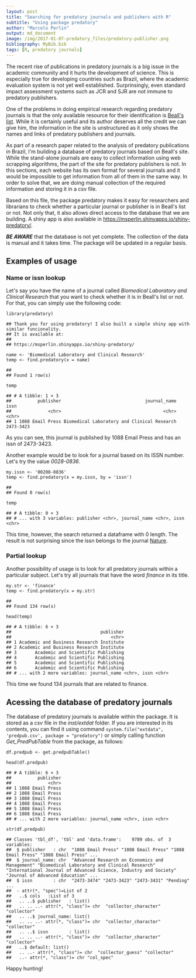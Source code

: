 ```yaml
---
layout: post
title: "Searching for predatory journals and publishers with R"
subtitle: "Using package predatory"
author: "Marcelo Perlin"
output: md_document
image: /img/2017-01-07-predatory_files/predatory-publisher.png
bibliography: MyBib.bib
tags: [R, predatory journals]
---
```


The recent rise of publications in predatory journals is a big issue in
the academic community and it hurts the development of science. This is
especially true for developing countries such as Brazil, where the
academic evaluation system is not yet well established. Surprinsingly,
even standard impact assessment systems such as JCR and SJR are not
immune to predatory publishers.

One of the problems in doing empirical research regarding predatory
journals is that the only available resource for their identification is
[Beall's list](https://scholarlyoa.com/). While it is certainly useful
and its author deserves all the credit we can give him, the information
in the site is unstructured as it only shows the names and links of
predatory publishers and journals.

As part of a research paper related to the analysis of predatory
publications in Brazil, I'm building a database of predatory journals
based on Beall's site. While the stand-alone journals are easy to
collect information using web scrapping algorithms, the part of the site
for predatory publishers is not. In this sections, each website has its
own format for several journals and it would be impossible to get
information from all of them in the same way. In order to solve that, we
are doing manual collection of the required information and storing it
in a csv file.

Based on this file, the package predatory makes it easy for researchers
and librarians to check whether a particular journal or publisher is in
Beall's list or not. Not only that, it also allows direct access to the
database that we are building. A shiny app is also available in
<https://msperlin.shinyapps.io/shiny-predatory/>.

***BE AWARE*** that the database is not yet complete. The collection of
the data is manual and it takes time. The package will be updated in a
regular basis.

Examples of usage
-----------------

### Name or issn lookup

Let's say you have the name of a journal called *Biomedical Laboratory
and Clinical Research* that you want to check whether it is in Beall's
list or not. For that, you can simply use the following code:

    library(predatory)

    ## Thank you for using predatory! I also built a simple shiny app with similar funcionality.
    ## It is available at:
    ## 
    ## https://msperlin.shinyapps.io/shiny-predatory/

    name <- 'Biomedical Laboratory and Clinical Research'
    temp <- find.predatory(x = name)

    ## 
    ## Found 1 row(s)

    temp

    ## # A tibble: 1 × 3
    ##          publisher                                journal_name      issn
    ##              <chr>                                       <chr>     <chr>
    ## 1 1088 Email Press Biomedical Laboratory and Clinical Research 2473-3423

As you can see, this journal is published by 1088 Email Press and has an
issn of 2473-3423.

Another example would be to look for a journal based on its ISSN number.
Let's try the value *0028-0836*.

    my.issn <- '00208-0836'
    temp <- find.predatory(x = my.issn, by = 'issn')

    ## 
    ## Found 0 row(s)

    temp

    ## # A tibble: 0 × 3
    ## # ... with 3 variables: publisher <chr>, journal_name <chr>, issn <chr>

This time, however, the search returned a dataframe with 0 length. The
result is not surprising since the issn belongs to the journal
[Nature](http://www.nature.com/nature/index.html).

### Partial lookup

Another possibility of usage is to look for all predatory journals
within a particular subject. Let's try all journals that have the word
*finance* in its title.

    my.str <- 'finance'
    temp <- find.predatory(x = my.str)

    ## 
    ## Found 134 row(s)

    head(temp)

    ## # A tibble: 6 × 3
    ##                                  publisher
    ##                                      <chr>
    ## 1 Academic and Business Research Institute
    ## 2 Academic and Business Research Institute
    ## 3       Academic and Scientific Publishing
    ## 4       Academic and Scientific Publishing
    ## 5       Academic and Scientific Publishing
    ## 6       Academic and Scientific Publishing
    ## # ... with 2 more variables: journal_name <chr>, issn <chr>

This time we found 134 journals that are related to finance.

Acessing the database of predatory journals
-------------------------------------------

The database of predatory journals is available within the package. It
is stored as a *csv* file in the *inst/extdat* folder. If you are
interested in its contents, you can find it using command
`system.file("extdata", 'predpub.csv', package = "predatory")` or simply
calling function *Get\_PredPubTable* from the package, as follows:

    df.predpub <- get.predpubTable()

    head(df.predpub)

    ## # A tibble: 6 × 3
    ##          publisher
    ##              <chr>
    ## 1 1088 Email Press
    ## 2 1088 Email Press
    ## 3 1088 Email Press
    ## 4 1088 Email Press
    ## 5 1088 Email Press
    ## 6 1088 Email Press
    ## # ... with 2 more variables: journal_name <chr>, issn <chr>

    str(df.predpub)

    ## Classes 'tbl_df', 'tbl' and 'data.frame':    9789 obs. of  3 variables:
    ##  $ publisher   : chr  "1088 Email Press" "1088 Email Press" "1088 Email Press" "1088 Email Press" ...
    ##  $ journal_name: chr  "Advanced Research on Economics and Management" "Biomedical Laboratory and Clinical Research" "International Journal of Advanced Science, Industry and Society" "Journal of Advanced Education" ...
    ##  $ issn        : chr  "2473-3474" "2473-3423" "2473-3431" "Pending" ...
    ##  - attr(*, "spec")=List of 2
    ##   ..$ cols   :List of 3
    ##   .. ..$ publisher   : list()
    ##   .. .. ..- attr(*, "class")= chr  "collector_character" "collector"
    ##   .. ..$ journal_name: list()
    ##   .. .. ..- attr(*, "class")= chr  "collector_character" "collector"
    ##   .. ..$ issn        : list()
    ##   .. .. ..- attr(*, "class")= chr  "collector_character" "collector"
    ##   ..$ default: list()
    ##   .. ..- attr(*, "class")= chr  "collector_guess" "collector"
    ##   ..- attr(*, "class")= chr "col_spec"

Happy hunting!
